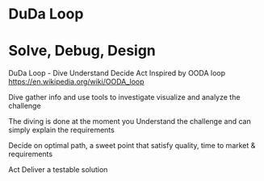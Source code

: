 # DuDa Loop
# Solve, Debug, Design
DuDa Loop - Dive Understand Decide Act
Inspired by OODA loop https://en.wikipedia.org/wiki/OODA_loop



Dive gather info and use tools to investigate visualize and analyze the challenge

The diving is done at the moment you Understand the challenge and can simply explain the requirements

Decide on optimal path, a sweet point that satisfy quality, time to market & requirements

Act Deliver a testable solution

